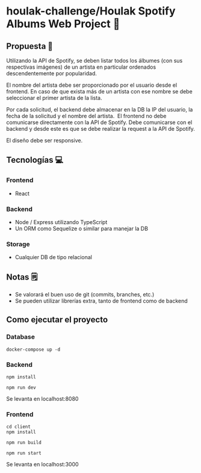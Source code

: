# houlak-challenge/Houlak Spotify Albums Web Project 🎵

## Propuesta 📜

Utilizando la API de Spotify, se deben listar todos los álbumes (con sus respectivas imágenes) de un artista en particular ordenados descendentemente por popularidad. 

El nombre del artista debe ser proporcionado por el usuario desde el frontend. En caso de que exista más de un artista con ese nombre se debe seleccionar el primer artista de la lista.

Por cada solicitud, el backend debe almacenar en la DB la IP del usuario, la fecha de la solicitud y el nombre del artista.
​
El frontend no debe comunicarse directamente con la API de Spotify. Debe comunicarse con
el backend y desde este es que se debe realizar la request a la API de Spotify.

El diseño debe ser responsive.

## Tecnologías 💻
### Frontend
 - React
### Backend
 - Node / Express utilizando TypeScript
 - Un ORM como Sequelize o similar para manejar la DB
### Storage
 - Cualquier DB de tipo relacional

## Notas 🗒
- Se valorará el buen uso de git (commits, branches, etc.)
- Se pueden utilizar librerías extra, tanto de frontend como de backend

## Como ejecutar el proyecto

### Database
```
docker-compose up -d
```

### Backend
```
npm install
```
```
npm run dev
```
Se levanta en localhost:8080

### Frontend
```
cd client
npm install
```
```
npm run build
```
```
npm run start
```
Se levanta en localhost:3000
